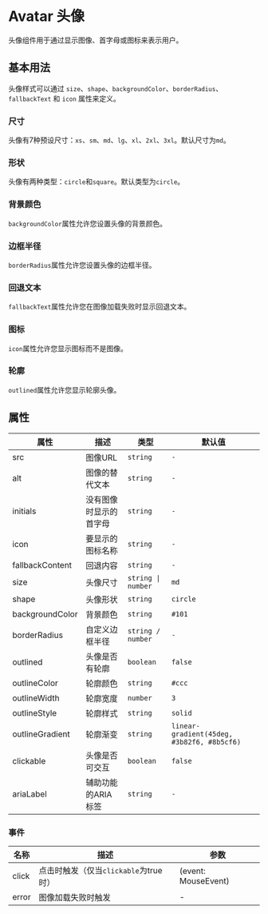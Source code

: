  # Avatar 头像

头像组件用于通过显示图像、首字母或图标来表示用户。

## 基本用法

头像样式可以通过 `size`、`shape`、`backgroundColor`、`borderRadius`、`fallbackText` 和 `icon` 属性来定义。

### 尺寸
头像有7种预设尺寸：`xs`、`sm`、`md`、`lg`、`xl`、`2xl`、`3xl`。默认尺寸为`md`。

<demo github="https://github.com/Onion-L/onionl-ui/tree/main/packages/components/avatar" vue="../../demo/avatar/size.vue"  />

### 形状
头像有两种类型：`circle`和`square`。默认类型为`circle`。

<demo github="https://github.com/Onion-L/onionl-ui/tree/main/packages/components/avatar" vue="../../demo/avatar/shape.vue"  />

### 背景颜色
`backgroundColor`属性允许您设置头像的背景颜色。

<demo github="https://github.com/Onion-L/onionl-ui/tree/main/packages/components/avatar" vue="../../demo/avatar/backgroundColor.vue"  />

### 边框半径
`borderRadius`属性允许您设置头像的边框半径。

<demo github="https://github.com/Onion-L/onionl-ui/tree/main/packages/components/avatar" vue="../../demo/avatar/borderRadius.vue"  />

### 回退文本
`fallbackText`属性允许您在图像加载失败时显示回退文本。

<demo github="https://github.com/Onion-L/onionl-ui/tree/main/packages/components/avatar" vue="../../demo/avatar/fallback.vue"  />

### 图标
`icon`属性允许您显示图标而不是图像。

<demo github="https://github.com/Onion-L/onionl-ui/tree/main/packages/components/avatar" vue="../../demo/avatar/icon.vue"  />

### 轮廓
`outlined`属性允许您显示轮廓头像。

<demo github="https://github.com/Onion-L/onionl-ui/tree/main/packages/components/avatar" vue="../../demo/avatar/outline.vue"  />

## 属性

| 属性 | 描述 | 类型 | 默认值 |
| -------- | ----------- | ---- | ------- |
| src | 图像URL | `string` | `-` |
| alt | 图像的替代文本 | `string` | `-` |
| initials | 没有图像时显示的首字母 | `string` | `-` |
| icon | 要显示的图标名称 | `string` | `-` |
| fallbackContent | 回退内容 | `string` | `-` |
| size | 头像尺寸 | `string \| number` | `md` |
| shape | 头像形状 | `string` | `circle` |
| backgroundColor | 背景颜色 | `string` | `#101` |
| borderRadius | 自定义边框半径 | `string / number` | `-` |
| outlined | 头像是否有轮廓 | `boolean` | `false` |
| outlineColor | 轮廓颜色 | `string` | `#ccc` |
| outlineWidth | 轮廓宽度 | `number` | `3` |
| outlineStyle | 轮廓样式 | `string` | `solid` |
| outlineGradient | 轮廓渐变 | `string` | `linear-gradient(45deg, #3b82f6, #8b5cf6)` |
| clickable | 头像是否可交互 | `boolean` | `false` |
| ariaLabel | 辅助功能的ARIA标签 | `string` | `-` |

### 事件

| 名称 | 描述 | 参数 |
|------|-------------|------------|
| click | 点击时触发（仅当`clickable`为true时） | (event: MouseEvent) |
| error | 图像加载失败时触发 | - |
